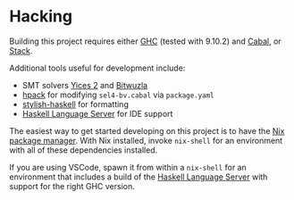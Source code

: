 # Hacking

Building this project requires either [GHC](https://www.haskell.org/ghc/) (tested with 9.10.2) and
[Cabal](https://www.haskell.org/cabal/), or [Stack](https://docs.haskellstack.org).

Additional tools useful for development include:
- SMT solvers [Yices 2](https://yices.csl.sri.com/) and [Bitwuzla](https://bitwuzla.github.io/)
- [hpack](https://github.com/sol/hpack) for modifying `sel4-bv.cabal` via `package.yaml`
- [stylish-haskell](https://github.com/haskell/stylish-haskell) for formatting
- [Haskell Language Server](https://haskell-language-server.readthedocs.io) for IDE support

The easiest way to get started developing on this project is to have the [Nix package
manager](https://nixos.org/). With Nix installed, invoke `nix-shell` for an environment with all of
these dependencies installed.

If you are using VSCode, spawn it from within a `nix-shell` for an environment that includes a build
of the [Haskell Language Server](https://haskell-language-server.readthedocs.io) with support for
the right GHC version.
